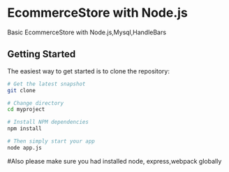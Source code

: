 # EcommerceStore with Node.js 
Basic EcommerceStore with Node.js,Mysql,HandleBars

Getting Started
---------------

The easiest way to get started is to clone the repository:

```bash
# Get the latest snapshot
git clone 

# Change directory
cd myproject

# Install NPM dependencies
npm install

# Then simply start your app
node app.js
```
#Also please make sure you had installed 
node, express,webpack globally
```
